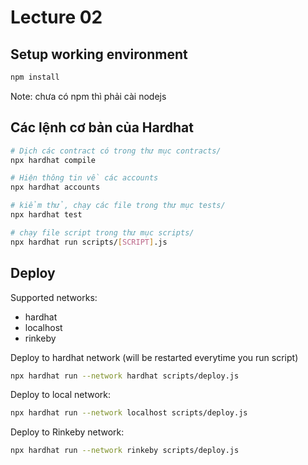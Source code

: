 # Lecture 02

## Setup working environment

```bash
npm install
```

Note: chưa có npm thì phải cài nodejs

## Các lệnh cơ bản của Hardhat

```bash
# Dịch các contract có trong thư mục contracts/
npx hardhat compile

# Hiện thông tin về các accounts
npx hardhat accounts

# kiểm thử, chạy các file trong thư mục tests/
npx hardhat test

# chạy file script trong thư mục scripts/
npx hardhat run scripts/[SCRIPT].js
```

## Deploy
Supported networks:
- hardhat
- localhost
- rinkeby

Deploy to hardhat network (will be restarted everytime you run script)
```bash
npx hardhat run --network hardhat scripts/deploy.js
```

Deploy to local network:
```bash
npx hardhat run --network localhost scripts/deploy.js
```

Deploy to Rinkeby network:
```bash
npx hardhat run --network rinkeby scripts/deploy.js
```
